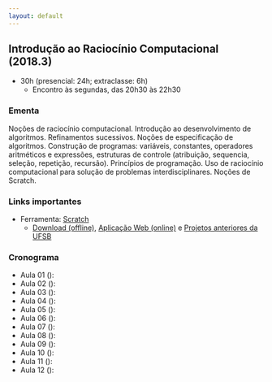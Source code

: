 ```yaml
---
layout: default
---
```


## Introdução ao Raciocínio Computacional (2018.3)
+ 30h (presencial: 24h; extraclasse: 6h)
  + Encontro às segundas, das 20h30 às 22h30

### Ementa
Noções de raciocínio computacional. Introdução ao desenvolvimento de algoritmos. Refinamentos sucessivos. Noções de especificação de algoritmos. Construção de programas: variáveis, constantes, operadores aritméticos e expressões, estruturas de controle (atribuição, sequencia, seleção, repetição, recursão). Princípios de programação. Uso de raciocínio computacional para solução de problemas interdisciplinares. Noções de Scratch.


### Links importantes
+ Ferramenta: [Scratch](https://scratch.mit.edu/)
  + [Download (offline)](https://scratch.mit.edu/download), [Aplicação Web (online)](https://scratch.mit.edu/projects/editor/?tip_bar=home) e [Projetos anteriores da UFSB](https://scratch.mit.edu/search/projects?q=ufsb)

### Cronograma
+ Aula 01 (): 
+ Aula 02 (): 
+ Aula 03 (): 
+ Aula 04 (): 
+ Aula 05 (): 
+ Aula 06 (): 
+ Aula 07 (): 
+ Aula 08 (): 
+ Aula 09 (): 
+ Aula 10 (): 
+ Aula 11 (): 
+ Aula 12 (): 
